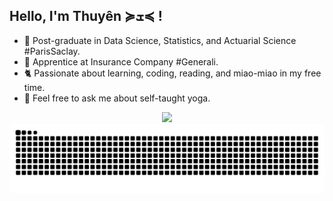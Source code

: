 ## Hello, I'm Thuyên ≽ܫ≼ !

- 🌱 Post-graduate in Data Science, Statistics, and Actuarial Science #ParisSaclay.
- 🦕 Apprentice at Insurance Company #Generali.
- 🐈 Passionate about learning, coding, reading, and miao-miao in my free time.
- 🎀 Feel free to ask me about self-taught yoga.

<p align="center"><a href="https://fr.linkedin.com/in/le-thuy-thuyen-nguyen-b38821169?trk=people-guest_people_search-card"><img src="https://img.shields.io/badge/linkedin-%230077B5.svg?&style=for-the-badge&logo=linkedin&logoColor=white" height=25></a>



  
<picture>
  <source media="(prefers-color-scheme: dark)" srcset="https://raw.githubusercontent.com/thuyen98/thuyen98/output/github-contribution-grid-snake-dark.svg">
  <source media="(prefers-color-scheme: light)" srcset="https://raw.githubusercontent.com/thuyen98/thuyen98/output/github-contribution-grid-snake.svg">
  <img alt="github contribution grid snake animation" src="https://raw.githubusercontent.com/thuyen98/thuyen98/output/github-contribution-grid-snake.svg">
</picture>
